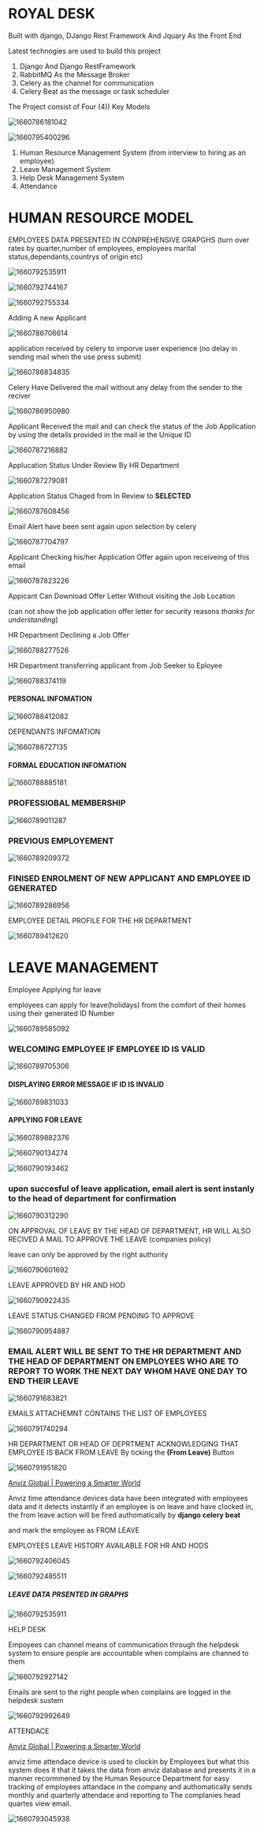 # ROYAL DESK

Built with django, DJango Rest  Framework And Jquary As the Front End

Latest technogies are used to build this project

1. Django And Django RestFramework
2. RabbitMQ As the Message Broker
3. Celery as the channel for communication
4. Celery Beat as the message or task scheduler

The Project consist of Four (4)) Key Models

![1660786181042](https://file+.vscode-resource.vscode-cdn.net/media/aggrey/1EF5-7DBA/HR/image/README/1660786181042.png)

![1660795400296](image/README/1660795400296.png)

1. Human Resource Management System (from interview to hiring as an employee)
2. Leave Management System
3. Help Desk Management System
4. Attendance

# HUMAN RESOURCE MODEL

EMPLOYEES DATA PRESENTED IN CONPREHENSIVE GRAPGHS (turn over rates by quarter,number of employees, employees marital status,dependants,countrys of origin etc)

![1660792535911](image/README/1660792535911.png)

![1660792744167](image/README/1660792744167.png)

![1660792755334](image/README/1660792755334.png)

Adding A new Applicant

![1660786706614](image/README/1660786706614.png)

application received by celery to imporve user experience (no delay in sending mail when the use press submit)

![1660786834835](image/README/1660786834835.png)

Celery Have Delivered the mail without any delay from the sender to the reciver

![1660786950980](image/README/1660786950980.png)

Applicant Received the mail and can check the status of the Job Application by using the details provided in the mail ie the Unique ID

![1660787216882](image/README/1660787216882.png)

Applucation Status Under Review By HR Department

![1660787279081](image/README/1660787279081.png)

Application Status Chaged from In Review to **SELECTED**

![1660787608456](image/README/1660787608456.png)

Email Alert have been sent again upon selection by celery

![1660787704797](image/README/1660787704797.png)

Applicant Checking his/her Application Offer again upon receiveing of this email

![1660787823226](image/README/1660787823226.png)

Appicant Can Download Offer Letter Without visiting the Job Location

(can not show the job application offer letter for security reasons *thanks for understanding*)

HR Department Declining a Job Offer

![1660788277526](image/README/1660788277526.png)

HR Department transferring applicant from Job Seeker to Eployee

![1660788374119](image/README/1660788374119.png)

#### PERSONAL INFOMATION

![1660788412082](image/README/1660788412082.png)

DEPENDANTS INFOMATION

![1660788727135](image/README/1660788727135.png)

#### FORMAL EDUCATION INFOMATION

![1660788885181](image/README/1660788885181.png)

### PROFESSIOBAL MEMBERSHIP

![1660789011287](image/README/1660789011287.png)

### PREVIOUS EMPLOYEMENT

![1660789209372](image/README/1660789209372.png)

### FINISED ENROLMENT OF NEW APPLICANT AND EMPLOYEE ID GENERATED

![1660789286956](image/README/1660789286956.png)

EMPLOYEE DETAIL PROFILE FOR THE HR DEPARTMENT

![1660789412620](image/README/1660789412620.png)

# LEAVE MANAGEMENT

Employee Applying for leave

employees can apply for leave(holidays) from the comfort of their homes using their generated ID Number

![1660789585092](image/README/1660789585092.png)

### WELCOMING EMPLOYEE IF EMPLOYEE ID IS VALID

![1660789705306](image/README/1660789705306.png)

#### DISPLAYING ERROR MESSAGE IF ID IS INVALID

![1660789831033](image/README/1660789831033.png)

#### APPLYING FOR LEAVE

![1660789882376](image/README/1660789882376.png)

![1660790134274](image/README/1660790134274.png)

![1660790193462](image/README/1660790193462.png)

### upon succesful of leave application, email alert is sent instanly to the head of department for confirmation

![1660790312290](image/README/1660790312290.png)

ON APPROVAL OF LEAVE BY THE HEAD OF DEPARTMENT, HR WILL ALSO RECIVED A MAIL TO APPROVE THE LEAVE (companies policy)

leave can only be approved by the right authority

![1660790601692](image/README/1660790601692.png)

LEAVE APPROVED BY HR AND HOD

![1660790922435](image/README/1660790922435.png)

LEAVE STATUS CHANGED FROM PENDING TO APPROVE

![1660790954887](image/README/1660790954887.png)

### EMAIL ALERT WILL BE SENT TO THE HR DEPARTMENT AND THE HEAD OF DEPARTMENT ON EMPLOYEES WHO ARE TO REPORT TO WORK THE NEXT DAY WHOM HAVE ONE DAY TO END THEIR LEAVE

![1660791683821](image/README/1660791683821.png)

EMAILS ATTACHEMNT CONTAINS THE LIST OF EMPLOYEES

![1660791740294](image/README/1660791740294.png)

HR DEPARTMENT OR HEAD OF DEPRTMENT ACKNOWLEDGING THAT EMPLOYEE IS BACK FROM LEAVE By ticking the **(From Leave)** Button

![1660791951820](image/README/1660791951820.png)

[Anviz Global | Powering a Smarter World](https://www.anviz.com/)

Anviz time attendance devices data have been integrated with employees data and it detects instantly if an employee  is on leave and have clocked in, the from leave action will be fired authomatically by **django celery beat**

and mark the employee as FROM LEAVE

EMPLOYEES LEAVE HISTORY AVAILABLE FOR HR AND HODS

![1660792406045](image/README/1660792406045.png)

![1660792485511](image/README/1660792485511.png)

##### LEAVE DATA PRSENTED IN GRAPHS

![1660792535911](image/README/1660792535911.png)

HELP DESK

Empoyees can channel means of communication through the helpdesk system to ensure people are accountable when complains are channed to them

![1660792927142](image/README/1660792927142.png)

Emails are sent to the right people when complains are logged in the helpdesk sustem

![1660792992649](image/README/1660792992649.png)

ATTENDACE

[Anviz Global | Powering a Smarter World](https://www.anviz.com/)

anviz time attendace device is used to clockin by Employees but what this system does it that it takes the data from anviz database and presents it in a manner recormmened by the Human Resource Department for easy tracking of employees attandace in the company and authomatically sends monthly and quarterly attendace and reporting to The complanies head quartes view email.

![1660793045938](image/README/1660793045938.png)
